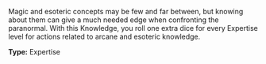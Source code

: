 Magic and esoteric concepts may be few and far between, but knowing about them can give a much needed edge when confronting the paranormal. With this Knowledge, you roll one extra dice for every Expertise level for actions related to arcane and esoteric knowledge.

__Type:__ Expertise